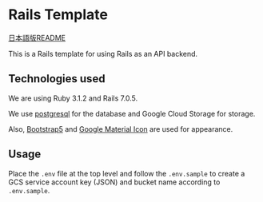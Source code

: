 # Rails Template

[日本語版README](https://github.com/piny940/rails-template/blob/main/README.ja.md)

This is a Rails template for using Rails as an API backend.

## Technologies used

We are using Ruby 3.1.2 and Rails 7.0.5.

We use [postgresql](https://www.postgresql.org) for the database and Google Cloud Storage for storage.

Also, [Bootstrap5](https://getbootstrap.jp) and [Google Material Icon](https://fonts.google.com/icons) are used for appearance.

## Usage

Place the `.env` file at the top level and follow the `.env.sample` to create a GCS service account key
(JSON) and bucket name according to `.env.sample`.
